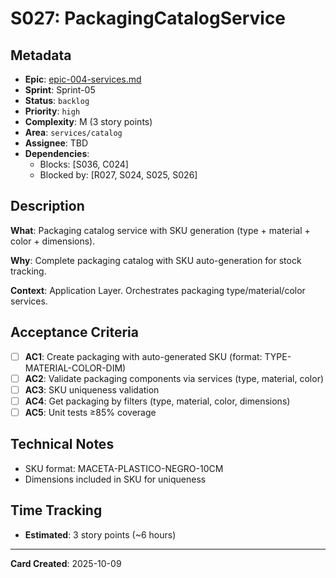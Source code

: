 # S027: PackagingCatalogService

## Metadata
- **Epic**: [epic-004-services.md](../../02_epics/epic-004-services.md)
- **Sprint**: Sprint-05
- **Status**: `backlog`
- **Priority**: `high`
- **Complexity**: M (3 story points)
- **Area**: `services/catalog`
- **Assignee**: TBD
- **Dependencies**:
  - Blocks: [S036, C024]
  - Blocked by: [R027, S024, S025, S026]

## Description

**What**: Packaging catalog service with SKU generation (type + material + color + dimensions).

**Why**: Complete packaging catalog with SKU auto-generation for stock tracking.

**Context**: Application Layer. Orchestrates packaging type/material/color services.

## Acceptance Criteria

- [ ] **AC1**: Create packaging with auto-generated SKU (format: TYPE-MATERIAL-COLOR-DIM)
- [ ] **AC2**: Validate packaging components via services (type, material, color)
- [ ] **AC3**: SKU uniqueness validation
- [ ] **AC4**: Get packaging by filters (type, material, color, dimensions)
- [ ] **AC5**: Unit tests ≥85% coverage

## Technical Notes
- SKU format: MACETA-PLASTICO-NEGRO-10CM
- Dimensions included in SKU for uniqueness

## Time Tracking
- **Estimated**: 3 story points (~6 hours)

---
**Card Created**: 2025-10-09
